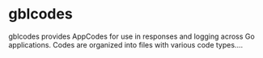 # gblcodes

gblcodes provides AppCodes for use in responses and logging across Go applications. Codes are organized into files with various code types....